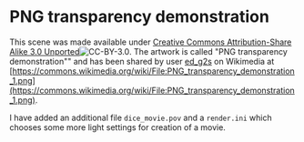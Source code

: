 # PNG transparency demonstration

This scene was made available under [Creative Commons Attribution-Share Alike 3.0 Unported](http://creativecommons.org/licenses/by/3.0/)![CC-BY-3.0](https://creativecommons.org/images/public/somerights20.gif).
The artwork is called "PNG transparency demonstration"" and has been shared by user [ed_g2s](https://commons.wikimedia.org/wiki/User:Ed_g2s) on Wikimedia at [https://commons.wikimedia.org/wiki/File:PNG_transparency_demonstration_1.png](https://commons.wikimedia.org/wiki/File:PNG_transparency_demonstration_1.png).

I have added an additional file `dice_movie.pov` and a `render.ini` which chooses some more light settings for creation of a movie.